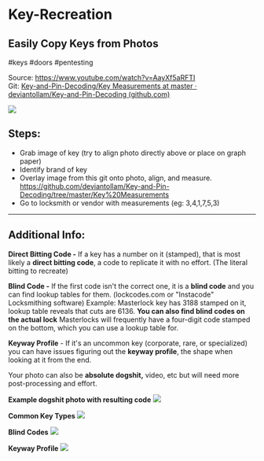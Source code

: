 # Key-Recreation

## Easily Copy Keys from Photos   
#keys #doors #pentesting  

Source: https://www.youtube.com/watch?v=AayXf5aRFTI  
Git: [Key-and-Pin-Decoding/Key Measurements at master · deviantollam/Key-and-Pin-Decoding (github.com)](https://github.com/deviantollam/Key-and-Pin-Decoding/tree/master/Key%20Measurements)  

![](Pasted%20image%2020220518152945.png)  

## **Steps:**
+ Grab image of key (try to align photo directly above or place on graph paper)
+ Identify brand of key
+ Overlay image from this git onto photo, align, and measure. 
	https://github.com/deviantollam/Key-and-Pin-Decoding/tree/master/Key%20Measurements
+ Go to locksmith or vendor with measurements (eg: 3,4,1,7,5,3)

---
## Additional **Info:**
**Direct Bitting Code -**
If a key has a number on it (stamped), that is most likely a **direct bitting code**, a code to replicate it with no effort. (The literal bitting to recreate)

**Blind Code -**
If the first code isn't the correct one, it is a **blind code** and you can find lookup tables for them. (lockcodes.com or "Instacode" Locksmithing software) 
Example: Masterlock key has 3188 stamped on it, lookup table reveals that cuts are 6136.
**You can also find blind codes on the actual lock**  Masterlocks will frequently have a four-digit code stamped on the bottom, which you can use a lookup table for.

**Keyway Profile** -
If it's an uncommon key (corporate, rare, or specialized) you can have issues figuring out the **keyway profile**, the shape when looking at it from the end.

Your photo can also be **absolute dogshit,** video, etc but will need more post-processing and effort.

**Example dogshit photo with resulting code**
![](Pasted%20image%2020220518143013.png)

**Common Key Types**
![](Pasted%20image%2020220519142606.png)

**Blind Codes**
![](Pasted%20image%2020220518144711.png)

**Keyway Profile**
![](Pasted%20image%2020220518151626.png)
